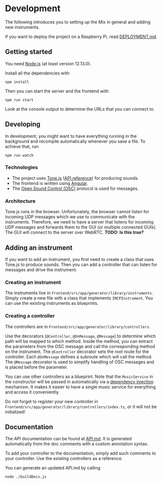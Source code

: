 # Development
The following introduces you to setting up the Mix in general and adding new instruments.

If you want to deploy the project on a Raspberry Pi, read [DEPLOYMENT.md](./DEPLOYMENT.md).

## Getting started
You need [Node.js] (at least version 12.13.0).

Install all the dependencies with
```
npm install
```

Then you can start the server and the frontend with
```
npm run start
```
Look at the console output to determine the URLs that you can connect to.

## Developing
In development, you might want to have everything running in the background and recompile automatically whenever you save a file. To achieve that, run
```
npm run watch
```

### Technologies
- The project uses [Tone.js] ([API reference](https://tonejs.github.io/docs/14.4.79/Tone)) for producing sounds.
- The frontend is written using [Angular].
- The [Open Sound Control (OSC)](http://opensoundcontrol.org/introduction-osc) protocol is used for messages.

[Node.js]: https://nodejs.org/en/
[Tone.js]: https://tonejs.github.io/
[Angular]: https://angular.io/

### Architecture
Tone.js runs in the browser. Unfortunately, the browser cannot listen for incoming UDP messages which we use to communicate with the instruments. Therefore, we need to have a server that listens for incoming UDP messages and forwards them to the GUI (or multiple connected GUIs). The GUI will connect to the server over WebRTC. **TODO: Is this true?**

## Adding an instrument
If you want to add an instrument, you first need to create a class that uses Tone.js to produce sounds. Then you can add a controller that can listen for messages and drive the instrument.

### Creating an instrument
The instruments live in `Frontend/src/app/generator/library/instruments`. Simply create a new file with a class that implements `IMCPInstrument`. You can use the existing instruments as blueprints.

### Creating a controller
The controllers are in `Frontend/src/app/generator/library/controllers`.

Use the decorators (`@Controller`, `@OnMessage`, `@Message`) to determine which path will be mapped to which method. Inside the method, you can extract the parameters from the OSC message and call the corresponding method on the instrument. The `@Controller` decorator sets the root route for the controller. Each `@OnMessage` defines a subroute which will call the method. The `@Message` decorator is used to simplify handling of OSC messages and is placed before the parameter.

You can use other controllers as a blueprint. Note that the `MusicService` in the constructor will be passed in automatically via a [dependency injection](https://www.freecodecamp.org/news/a-quick-intro-to-dependency-injection-what-it-is-and-when-to-use-it-7578c84fa88f/) mechanism. It makes it easier to have a single music service for everything and access it conveniently.

Do not forget to register your new controller in `Frontend/src/app/generator/library/controllers/index.ts`, or it will not be initialized!

## Documentation
The API documentation can be found at [API.md](API.md). It is generated automatically from the doc comments with a custom annotation syntax.

To add your controller to the documentation, simply add such comments to your controller. Use the existing controllers as a reference.

You can generate an updated API.md by calling
```
node ./buildDocs.js
```